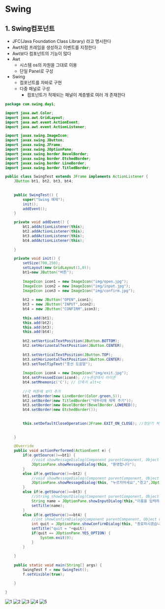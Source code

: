 # Swing
## 1. Swing컴포넌트
- JFC(Java Foundation Class Library) 라고 명시한다
- Awt처럼 프레임을 생성하고 이벤트를 지정한다
- Awt보다 컴포넌트의 기능이 많다
- Awt
  - 시스템 os의 자원을 그대로 이용
  - 단일 Panel로 구성
- Swing
  - 컴포넌트를 자바로 구현
  - 다중 패널로 구성
    - 컴포넌트가 적재되는 패널이 계층별로 여러 개 존재한다   

```java
package com.swing.day1;

import java.awt.Color;
import java.awt.GridLayout;
import java.awt.event.ActionEvent;
import java.awt.event.ActionListener;

import javax.swing.ImageIcon;
import javax.swing.JButton;
import javax.swing.JFrame;
import javax.swing.JOptionPane;
import javax.swing.border.BevelBorder;
import javax.swing.border.EtchedBorder;
import javax.swing.border.LineBorder;
import javax.swing.border.TitledBorder;

public class SwingTest extends JFrame implements ActionListener {
	JButton bt1, bt2, bt3, bt4;
	
	
	public SwingTest() {
		super("Swing 예제");
		init();
		addEvent();
	}

	private void addEvent() {
		bt1.addActionListener(this);
		bt2.addActionListener(this);
		bt3.addActionListener(this);
		bt4.addActionListener(this);
		
	}

	private void init() {
		setSize(700,250);
		setLayout(new GridLayout(1,0));
		bt1=new JButton("버튼");
		
		ImageIcon icon1 = new ImageIcon("img/open.jpg");
		ImageIcon icon2 = new ImageIcon("img/input.jpg");
		ImageIcon icon3 = new ImageIcon("img/confirm.jpg");
		
		bt2 = new JButton("OPEN",icon1);
		bt3 = new JButton("INPUT",icon2);
		bt4 = new JButton("CONFIRM",icon3);
		
		this.add(bt1);
		this.add(bt2);
		this.add(bt3);
		this.add(bt4);
		
		bt2.setVerticalTextPosition(JButton.BOTTOM);
		bt2.setHorizontalTextPosition(JButton.CENTER);
		
		bt3.setVerticalTextPosition(JButton.TOP);
		bt3.setHorizontalTextPosition(JButton.CENTER);
		bt3.setToolTipText("풍선 도움말");
		
		ImageIcon icon4 = new ImageIcon("img/exit.jpg");
		bt4.setPressedIcon(icon4); //누른상태시 아이콘
		bt4.setMnemonic('C'); // 단축키 alt+c
		
		//각 버튼에 보더 추가
		bt1.setBorder(new LineBorder(Color.green,5));
		bt2.setBorder(new TitledBorder("테두리에 제목 주기"));
		bt3.setBorder(new BevelBorder(BevelBorder.LOWERED));
		bt4.setBorder(new EtchedBorder());
		
		
		this.setDefaultCloseOperation(JFrame.EXIT_ON_CLOSE); //창닫기 처리
		
		
	}

	@Override
	public void actionPerformed(ActionEvent e) {
		if(e.getSource()==bt1) {
			//void showMessageDialog(Component parentComponent, Object message
			JOptionPane.showMessageDialog(this, "환영합니다");
		}
		else if(e.getSource()==bt2) {
			//void showMessageDialog(Component parentComponent, Object message, String title, int messageType)
			JOptionPane.showMessageDialog(this, "누르지마세요","경고",JOptionPane.WARNING_MESSAGE);
		}
		else if(e.getSource()==bt3) {
			//String showInputDialog(Component parentComponent, Object message)
			String name = JOptionPane.showInputDialog(this,"이름을 입력하세요");
			setTitle(name);
		}
		else if(e.getSource()==bt4) {
			//int showConfirmDialog(Component parentComponent, Object message, String title, int optionType)
			int quit = JOptionPane.showConfirmDialog(this, "종료하시겠습니까?","종료",JOptionPane.YES_NO_OPTION);
			setTitle("quit = "+quit);
			if(quit == JOptionPane.YES_OPTION) {
				System.exit(0);
			}
		}
		
	}
	
	public static void main(String[] args) {
		SwingTest f = new SwingTest();
		f.setVisible(true);

	}

}

```
![1](https://user-images.githubusercontent.com/99188096/162100231-848ceb2f-a520-43f8-9404-96e2d682d48d.PNG)
![2](https://user-images.githubusercontent.com/99188096/162100242-15af3629-20f5-4d40-8111-9946c6e9c881.PNG)
![3](https://user-images.githubusercontent.com/99188096/162100246-c4c93c1e-b560-4155-90c0-216ff873c794.PNG)
![4](https://user-images.githubusercontent.com/99188096/162100250-cd4dcdf9-0b35-4238-8add-8328212ad97e.PNG)
![5](https://user-images.githubusercontent.com/99188096/162100252-af8d5c81-e99c-4620-9069-8bf72c248071.PNG)   



